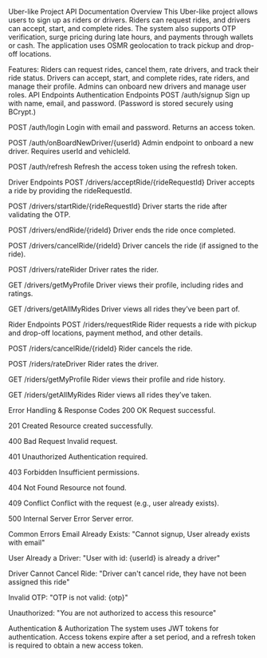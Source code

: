 Uber-like Project API Documentation
Overview
This Uber-like project allows users to sign up as riders or drivers. Riders can request rides, and drivers can accept, start, and complete rides. The system also supports OTP verification, surge pricing during late hours, and payments through wallets or cash. The application uses OSMR geolocation to track pickup and drop-off locations.

Features:
Riders can request rides, cancel them, rate drivers, and track their ride status.
Drivers can accept, start, and complete rides, rate riders, and manage their profile.
Admins can onboard new drivers and manage user roles.
API Endpoints
Authentication Endpoints
POST /auth/signup
Sign up with name, email, and password. (Password is stored securely using BCrypt.)

POST /auth/login
Login with email and password. Returns an access token.

POST /auth/onBoardNewDriver/{userId}
Admin endpoint to onboard a new driver. Requires userId and vehicleId.

POST /auth/refresh
Refresh the access token using the refresh token.

Driver Endpoints
POST /drivers/acceptRide/{rideRequestId}
Driver accepts a ride by providing the rideRequestId.

POST /drivers/startRide/{rideRequestId}
Driver starts the ride after validating the OTP.

POST /drivers/endRide/{rideId}
Driver ends the ride once completed.

POST /drivers/cancelRide/{rideId}
Driver cancels the ride (if assigned to the ride).

POST /drivers/rateRider
Driver rates the rider.

GET /drivers/getMyProfile
Driver views their profile, including rides and ratings.

GET /drivers/getAllMyRides
Driver views all rides they’ve been part of.

Rider Endpoints
POST /riders/requestRide
Rider requests a ride with pickup and drop-off locations, payment method, and other details.

POST /riders/cancelRide/{rideId}
Rider cancels the ride.

POST /riders/rateDriver
Rider rates the driver.

GET /riders/getMyProfile
Rider views their profile and ride history.

GET /riders/getAllMyRides
Rider views all rides they’ve taken.

Error Handling & Response Codes
200 OK
Request successful.

201 Created
Resource created successfully.

400 Bad Request
Invalid request.

401 Unauthorized
Authentication required.

403 Forbidden
Insufficient permissions.

404 Not Found
Resource not found.

409 Conflict
Conflict with the request (e.g., user already exists).

500 Internal Server Error
Server error.

Common Errors
Email Already Exists:
"Cannot signup, User already exists with email"

User Already a Driver:
"User with id: {userId} is already a driver"

Driver Cannot Cancel Ride:
"Driver can't cancel ride, they have not been assigned this ride"

Invalid OTP:
"OTP is not valid: {otp}"

Unauthorized:
"You are not authorized to access this resource"

Authentication & Authorization
The system uses JWT tokens for authentication. Access tokens expire after a set period, and a refresh token is required to obtain a new access token.
